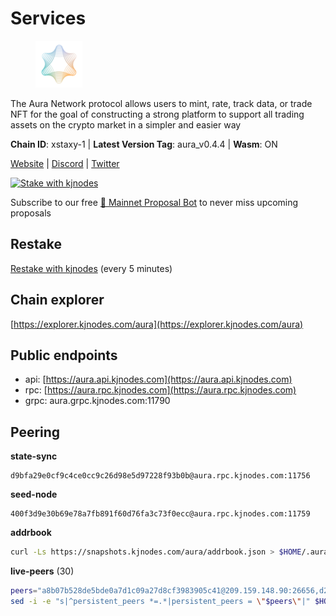 # Services

<figure><img src="https://raw.githubusercontent.com/kj89/cosmos-images/main/logos/aura.png" alt=""><figcaption></figcaption></figure>

The Aura Network protocol allows users to mint, rate, track data,  or trade NFT for the goal of constructing a strong platform to  support all trading assets on the crypto market in a simpler and easier way

**Chain ID**: xstaxy-1 | **Latest Version Tag**: aura_v0.4.4 | **Wasm**: ON

[Website](https://aura.network) | [Discord](https://discord.gg/hpvF5QcWRf) | [Twitter](https://twitter.com/AuraNetworkHQ)

[![Stake with kjnodes](https://i.ibb.co/cr44Q8j/button-stake-with-kjnodes.png)](https://restake.app/aura/auravaloper17q4k3j6kcslrcuxtj9mxdcgez7kw7jdma8ykjs)

Subscribe to our free [🤖 Mainnet Proposal Bot](https://t.me/kjnodes_proposal_bot) to never miss upcoming proposals

## Restake

[Restake with kjnodes](https://restake.app/aura/auravaloper17q4k3j6kcslrcuxtj9mxdcgez7kw7jdma8ykjs) (every 5 minutes)
## Chain explorer
[https://explorer.kjnodes.com/aura](https://explorer.kjnodes.com/aura)

## Public endpoints

* api: [https://aura.api.kjnodes.com](https://aura.api.kjnodes.com)
* rpc: [https://aura.rpc.kjnodes.com](https://aura.rpc.kjnodes.com)
* grpc: aura.grpc.kjnodes.com:11790

## Peering

**state-sync**

```text
d9bfa29e0cf9c4ce0cc9c26d98e5d97228f93b0b@aura.rpc.kjnodes.com:11756
```

**seed-node**

```text
400f3d9e30b69e78a7fb891f60d76fa3c73f0ecc@aura.rpc.kjnodes.com:11759
```

**addrbook**
```bash
curl -Ls https://snapshots.kjnodes.com/aura/addrbook.json > $HOME/.aura/config/addrbook.json
```

**live-peers** (30)
```bash
peers="a8b07b528de5bde0a7d1c09a27d8cf3983905c41@209.159.148.90:26656,d2ea7c421c8bb552b84eba4c7924f9e78d3a79ae@176.9.158.219:41256,670c0c23a1196e706e058133fbbb156f7f33b352@5.9.95.147:26656,7885a9e940b45b9a2183488ca3a901b043b6ed67@144.76.40.53:21756,34d759895c5a451488db34c686e74cb954d86723@65.108.135.212:26656,aec1624fad0adf47f9b4f7300dcb8bd4d63567f1@57.128.20.163:21756,dce07d176e5ba4cfdc7b806eb80eabab162a09d0@45.76.213.229:26656,a859027129ee2524b57c43b9ecbe3bcc4d120efb@195.3.222.183:26656,3e7ef25f1c9829351936884618659167400eb0f1@142.132.149.171:26656,b6a0d0d030f35ffffcfe92e72ea13933c1adbe62@116.202.174.253:21656,0599779759ed60e12ed39a94cd02d303ba10d591@95.214.52.174:36656,0179528068da0dfaf61005cf5aa28793ca42b129@85.25.74.163:26656,3e05f2b0fdd750511dbff9d3f6a47d3bc3d4b1f0@141.95.204.81:61456,1584b3aa3969def4a9f70555b3b442d334053e94@148.113.159.22:10156,ed15ae05f17dd4e672eec0a96c38364d063b68dc@65.108.6.45:60756,c9c0b28dcf2db5f0e7b756986d3326d62ba47e78@144.126.147.58:26656,a58b4dec687b60ba05cf9a3e4cd1181b09c0661f@65.109.93.152:34656,dc9c2ab4055a2ef8ddca435e9d8c120969562f98@194.247.13.139:26656,ebc272824924ea1a27ea3183dd0b9ba713494f83@95.214.52.139:26966,a19b89ebbf7331f435b8ef100ce501d2377922ea@209.126.116.182:26656,5ce29d0d9ef1230eab07444dd73745d68a832d6f@65.109.106.172:40656,71bb73be4f030e47b813350ee32076ee43c67c27@134.209.111.108:26656,1f536bba1e1922d8920ab742afd8c78b447c68b2@194.163.178.191:26676,63a90346040657406ddc48a2679e3bfbe17f717a@65.108.195.29:51656,b5774014ea48bee11fede34398118f98215508f0@141.95.148.107:26656,abb367c73ef28fc90f5071e1258a23c0e5be17cd@103.107.183.89:26656,42aaa8c2007e34ebc5ba1019251845d0ed591435@143.42.74.78:26656,a60a9f3400cb978b313ad5a47d59f6c518ef2a04@3.135.201.61:26656,57406c041d38af3bac9acdcb2b4bdc90dc7a8852@88.99.164.158:26656,10b4cb9cbd7d3dae1aacc97355c1269ce5e36c57@93.190.141.68:21056"
sed -i -e "s|^persistent_peers *=.*|persistent_peers = \"$peers\"|" $HOME/.aura/config/config.toml
```
